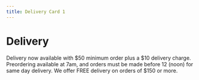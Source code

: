 ```yaml
---
title: Delivery Card 1
---
```

# Delivery

Delivery now available with $50 minimum order plus a $10 delivery charge. Preordering available at 7am, and orders must be made before 12 (noon) for same day delivery.  We offer FREE delivery on orders of $150 or more.